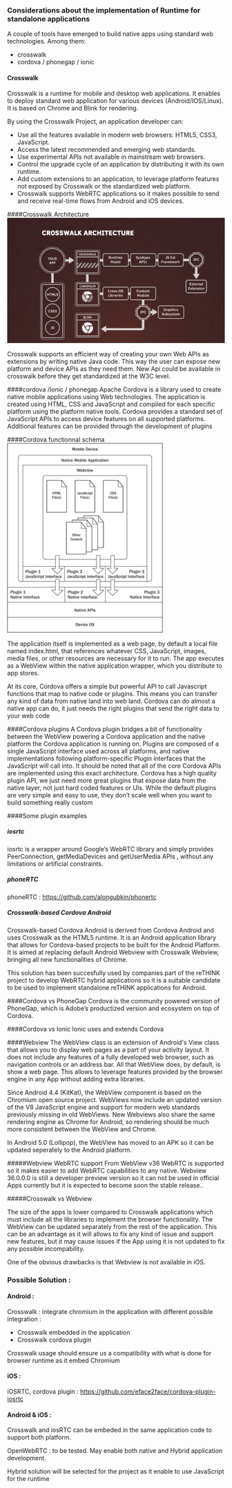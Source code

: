 ### Considerations about the implementation of Runtime for standalone applications

A couple of tools have emerged to build native apps using standard web technologies. Among them:
- crosswalk
- cordova / phonegap / ionic

#### Crosswalk
Crosswalk is a runtime for  mobile and desktop web applications. It enables to deploy standard web application for various devices (Android/IOS/Linux). It is based on Chrome and Blink for rendering.

By using the Crosswalk Project, an application developer can:

- Use all the features available in modern web browsers: HTML5, CSS3, JavaScript.
- Access the latest recommended and emerging web standards.
- Use experimental APIs not available in mainstream web browsers.
- Control the upgrade cycle of an application by distributing it with its own runtime.
- Add custom extensions to an application, to leverage platform features not exposed by Crosswalk or the standardized web platform.
- Crosswalk supports WebRTC applications so it makes possible to send and receive real-time flows from Android and iOS devices. 

####Crosswalk Architecture
![crosswalk](./crosswalk.png)

Crosswalk supports an efficient way of creating your own Web APIs as extensions by writing native Java code. This way the user can expose new platform and device APIs as they need them.
New Api could be available in crosswalk before they get standardized at the W3C level.


####cordova /Ionic / phonegap
Apache Cordova is a library used to create native mobile applications using Web technologies. The application is created using HTML, CSS and JavaScript and compiled for each specific platform using the platform native tools. Cordova provides a standard set of JavaScript APIs to access device features on all supported platforms. Additional features can be provided through the development of plugins

####Cordova functionnal schema
![cordova](./cordova_archi.jpg)


The application itself is implemented as a web page, by default a local file named index.html, that references whatever CSS, JavaScript, images, media files, or other resources are necessary for it to run. The app executes as a WebView within the native application wrapper, which you distribute to app stores.

At its core, Cordova offers a simple but powerful API to call Javascript functions that map to native code or plugins. This means you can transfer any kind of data from native land into web land.
Cordova can do almost a native app can do, it just needs the right plugins that send the right data to your web code


####Cordova plugins
A Cordova plugin bridges a bit of functionality between the WebView powering a Cordova application and the native platform the Cordova application is running on. Plugins are composed of a single JavaScript interface used across all platforms, and native implementations following platform-specific Plugin interfaces that the JavaScript will call into. It should be noted that all of the core Cordova APIs are implemented using this exact architecture.
Cordova has a high quality plugin API, we just need more great plugins that expose data from the native layer, not just hard coded features or UIs. While the default plugins are very simple and easy to use, they don’t scale well when you want to build something really custom


####Some plugin examples

##### iosrtc
iosrtc is a wrapper around Google’s WebRTC library and simply provides  PeerConnection, getMediaDevices and getUserMedia APIs , without any limitations or artificial constraints.

##### phoneRTC
phoneRTC : https://github.com/alongubkin/phonertc

##### Crosswalk-based Cordova Android
Crosswalk-based Cordova Android is derived from Cordova Android and uses Crosswalk as the HTML5 runtime. It is an Android application library that allows for Cordova-based projects to be built for the Android Platform. It is aimed at replacing default Android Webview with Crosswalk Webview, bringing all new functionalities of Chrome.

This solution has been succesfully used by companies part of the reTHINK project to develop WebRTC hybrid applications so it is a suitable candidate to be used to implement standalone reTHINK applications for Android.   

####Cordova vs PhoneGap
Cordova is the community powered version of PhoneGap, which is Adobe’s productized version and ecosystem on top of Cordova. 

####Cordova vs Ionic
Ionic uses and extends Cordova  

####Webview
The WebView class is an extension of Android's View class that allows you to display web pages as a part of your activity layout. It does not include any features of a fully developed web browser, such as navigation controls or an address bar. All that WebView does, by default, is show a web page. This allows to leverage features provided by the browser engine in any App without adding extra libraries.

Since Android 4.4 (KitKat), the WebView component is based on the Chromium open source project. WebViews now include an updated version of the V8 JavaScript engine and support for modern web standards previously missing in old WebViews. New Webviews also share the same rendering engine as Chrome for Android, so rendering should be much more consistent between the WebView and Chrome.

In Android 5.0 (Lollipop), the WebView has moved to an APK so it can be updated seperately to the Android platform.


#####Webview WebRTC support
From WebView v36 WebRTC is supported so it makes easier to add WebRTC capabilities to any native. Webview 36.0.0.0 is still a developer preview version so it can not be used in official Apps currently but it is expected to become soon the stable release..

#####Crosswalk vs Webview

The size of the apps is lower compared to Crosswalk applications which must include all the libraries to implement the browser functionality. 
The WebView can be updated separately from the rest of the application. This can be an advantage as it will allows to fix any kind of issue and support new features, but it may cause issues if the App using it is not updated to fix any possible incompability.

One of the obvious drawbacks is that Webview is not available in iOS. 


### Possible Solution :
#### Android :

Crosswalk : integrate chromium in the application with different possible integration :
- Crosswalk embedded in the application
- Crosswalk cordova plugin

Crosswalk usage should ensure us a compatibility with what is done for browser runtime as it embed Chromium

#### iOS : 
iOSRTC, cordova plugin : https://github.com/eface2face/cordova-plugin-iosrtc

#### Android & iOS :

Crosswalk and iosRTC can be embeded in the same application code to support both platform.

OpenWebRTC : to be tested. May enable both native and Hybrid application development.

Hybrid solution will be selected for the project as it enable to use JavaScript for the runtime


